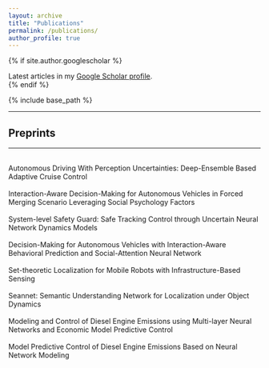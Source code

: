 ```yaml
---
layout: archive
title: "Publications"
permalink: /publications/
author_profile: true
---
```


{% if site.author.googlescholar %}
  <div class="wordwrap">Latest articles in my <a href="{{site.author.googlescholar}}"> Google Scholar profile</a>.</div>
{% endif %}

{% include base_path %}
<hr />
<h2>Preprints</h2>

<hr />
<!-- ============================================================================ -->
<br>
Autonomous Driving With Perception Uncertainties: Deep-Ensemble Based Adaptive Cruise Control
<br>
<!-- ============================================================================ -->
<br>
Interaction-Aware Decision-Making for Autonomous Vehicles in Forced Merging Scenario Leveraging Social Psychology Factors
<br>
<!-- ============================================================================ -->
<br>
System-level Safety Guard: Safe Tracking Control through Uncertain Neural Network Dynamics Models
<br>
<!-- ============================================================================ -->
<br>
Decision-Making for Autonomous Vehicles with Interaction-Aware Behavioral Prediction and Social-Attention Neural Network
<br>
<!-- ============================================================================ -->
<br>
Set-theoretic Localization for Mobile Robots with Infrastructure-Based Sensing
<br>
<!-- ============================================================================ -->
<br>
Seannet: Semantic Understanding Network for Localization under Object Dynamics
<br>
<!-- ============================================================================ -->
<br>
Modeling and Control of Diesel Engine Emissions using Multi-layer Neural Networks and Economic Model Predictive Control
<br>
<!-- ============================================================================ -->
<br>
Model Predictive Control of Diesel Engine Emissions Based on Neural Network Modeling
<br>
<!-- ============================================================================ -->

<!-- New style rendering if publication categories are defined -->
<!-- {% if site.publication_category %}
  {% for category in site.publication_category  %}
    {% assign title_shown = false %}
    {% for post in site.publications reversed %}
      {% if post.category != category[0] %}
        {% continue %}
      {% endif %}
      {% unless title_shown %}
        {{ category[1].title }}<hr />
        {% assign title_shown = true %}
      {% endunless %}
      {% include archive-single.html %}
    {% endfor %}
  {% endfor %}
{% else %}
  {% for post in site.publications reversed %}
    {% include archive-single.html %}
  {% endfor %}
{% endif %} -->